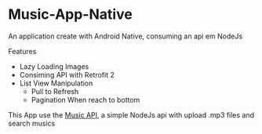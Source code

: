 # Music-App-Native
An application create with Android Native, consuming an api em NodeJs

Features
 - Lazy Loading Images
 - Consiming API with Retrofit 2
 - List View Manipulation
    - Pull to Refresh
    - Pagination When reach to bottom    
    
  This App use the [Music API](https://github.com/otavioprimo/musica-api), a simple NodeJs api with upload .mp3 files and search musics 
